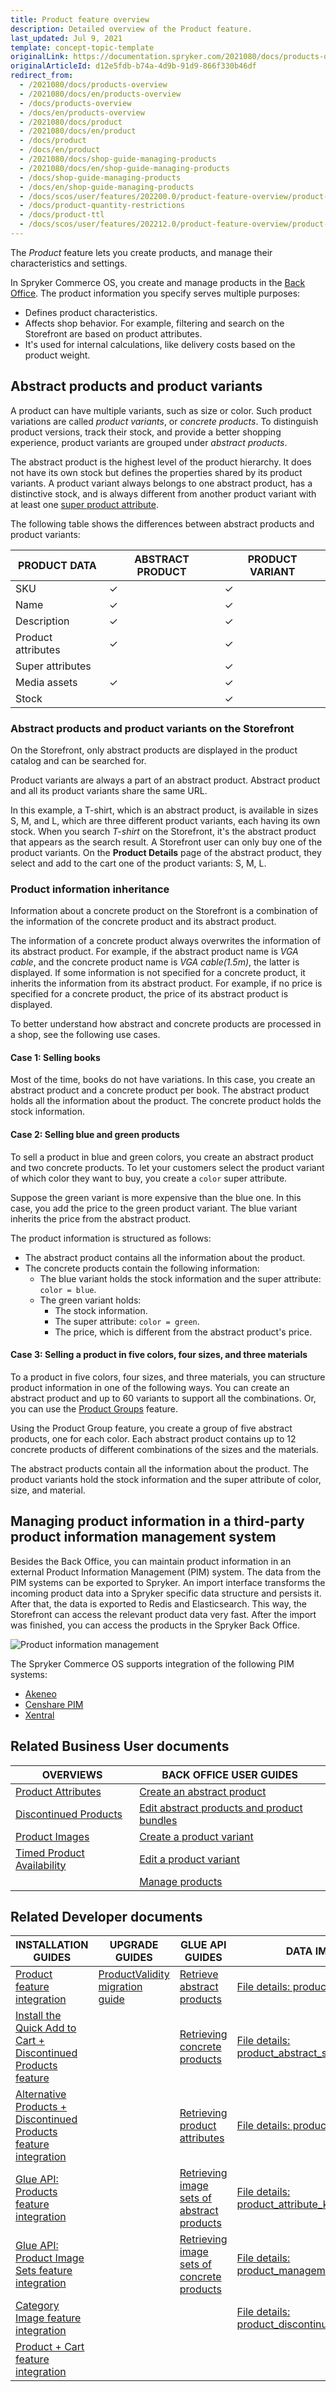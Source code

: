 ```yaml
---
title: Product feature overview
description: Detailed overview of the Product feature.
last_updated: Jul 9, 2021
template: concept-topic-template
originalLink: https://documentation.spryker.com/2021080/docs/products-overview
originalArticleId: d12e5fdb-b74a-4d9b-91d9-866f330b46df
redirect_from:
  - /2021080/docs/products-overview
  - /2021080/docs/en/products-overview
  - /docs/products-overview
  - /docs/en/products-overview
  - /2021080/docs/product
  - /2021080/docs/en/product
  - /docs/product
  - /docs/en/product
  - /2021080/docs/shop-guide-managing-products
  - /2021080/docs/en/shop-guide-managing-products
  - /docs/shop-guide-managing-products
  - /docs/en/shop-guide-managing-products
  - /docs/scos/user/features/202200.0/product-feature-overview/product-feature-overview.html
  - /docs/product-quantity-restrictions
  - /docs/product-ttl
  - /docs/scos/user/features/202212.0/product-feature-overview/product-feature-overview.html  
---
```


The *Product* feature lets you create products, and manage their characteristics and settings.

In Spryker Commerce OS, you create and manage products in the [Back Office](/docs/pbc/all/back-office/{{page.version}}/spryker-core-back-office-feature-overview.html). The product information you specify serves multiple purposes:

* Defines product characteristics.
* Affects shop behavior. For example, filtering and search on the Storefront are based on product attributes.
* It's used for internal calculations, like delivery costs based on the product weight.


## Abstract products and product variants

A product can have multiple variants, such as size or color. Such product variations are called *product variants*, or *concrete products*. To distinguish product versions, track their stock, and provide a better shopping experience, product variants are grouped under *abstract products*.

The abstract product is the highest level of the product hierarchy. It does not have its own stock but defines the properties shared by its product variants. A product variant always belongs to one abstract product, has a distinctive stock, and is always different from another product variant with at least one [super product attribute](/docs/pbc/all/product-information-management/{{page.version}}/feature-overviews/product-feature-overview/product-attributes-overview.html).

The following table shows the differences between abstract products and product variants:

| PRODUCT DATA | ABSTRACT PRODUCT | PRODUCT VARIANT |
| --- | --- | --- |
| SKU |&check;|&check;|
| Name |&check;|&check;|
| Description |&check;|&check;|
| Product attributes |&check;|&check;|
| Super attributes |  |&check;|
| Media assets |&check;|&check;|
| Stock |  |&check;|

### Abstract products and product variants on the Storefront

On the Storefront, only abstract products are displayed in the product catalog and can be searched for.

Product variants are always a part of an abstract product. Abstract product and all its product variants share the same URL.

In this example, a T-shirt, which is an abstract product, is available in sizes S, M, and L, which are three different product variants, each having its own stock. When you search *T-shirt* on the Storefront, it's the abstract product that appears as the search result. A Storefront user can only buy one of the product variants. On the **Product Details** page of the abstract product, they select and add to the cart one of the product variants: S, M, L.


### Product information inheritance

Information about a concrete product on the Storefront is a combination of the information of the concrete product and its abstract product.  

The information of a concrete product always overwrites the information of its abstract product. For example, if the abstract product name is *VGA cable*, and the concrete product name is *VGA cable(1.5m)*, the latter is displayed.
If some information is not specified for a concrete product, it inherits the information from its abstract product. For example, if no price is specified for a concrete product, the price of its abstract product is displayed.

To better understand how abstract and concrete products are processed in a shop, see the following use cases.

#### Case 1: Selling books

Most of the time, books do not have variations. In this case, you create an abstract product and a concrete product per book. The abstract product holds all the information about the product. The concrete product holds the stock information.

#### Case 2: Selling blue and green products

To sell a product in blue and green colors, you create an abstract product and two concrete products. To let your customers select the product variant of which color they want to buy, you create a `color` super attribute.

Suppose the green variant is more expensive than the blue one. In this case, you add the price to the green product variant. The blue variant inherits the price from the abstract product.

The product information is structured as follows:
* The abstract product contains all the information about the product.
* The concrete products contain the following information:
  - The blue variant holds the stock information and the super attribute: `color = blue`.
  - The green variant holds:
    - The stock information.
    - The super attribute: `color = green`.
    - The price, which is different from the abstract product's price.

#### Case 3: Selling a product in five colors, four sizes, and three materials

To a product in five colors, four sizes, and three materials, you can structure product information in one of the following ways. You can create an abstract product and up to 60 variants to support all the combinations. Or, you can use the [Product Groups](/docs/pbc/all/product-information-management/{{page.version}}/feature-overviews/product-groups-feature-overview.html) feature.

Using the Product Group feature, you create a group of five abstract products, one for each color. Each abstract product  contains up to 12 concrete products of different combinations of the sizes and the materials.

The abstract products contain all the information about the product. The product variants hold the stock information and the super attribute of color, size, and material.


## Managing product information in a third-party product information management system

Besides the Back Office, you can maintain product information in an external Product Information Management (PIM) system. The data from the PIM systems can be exported to Spryker. An import interface transforms the incoming product data into a Spryker specific data structure and persists it. After that, the data is exported to Redis and Elasticsearch. This way, the Storefront can access the relevant product data very fast. After the import was finished, you can access the products in the Spryker Back Office.

![Product information management](https://spryker.s3.eu-central-1.amazonaws.com/docs/Features/Product+Management/Product/product_information_management.png)

The Spryker Commerce OS supports integration of the following PIM systems:

* [Akeneo](/docs/scos/dev/back-end-development/extend-spryker/spryker-os-module-customisation/extend-the-core.html)
* [Censhare PIM](/docs/pbc/all/product-information-management/{{page.version}}/third-party-integrations/censhare-pim.html)
* [Xentral](/docs/scos/user/technology-partners/{{page.version}}/product-information-pimerp/xentral.html)


## Related Business User documents

| OVERVIEWS |BACK OFFICE USER GUIDES|
| - |---|
| [Product Attributes](/docs/pbc/all/product-information-management/{{page.version}}/feature-overviews/product-feature-overview/product-attributes-overview.html)  | [Create an abstract product](/docs/pbc/all/product-information-management/{{page.version}}/manage-in-the-back-office/products/manage-abstract-products-and-product-bundles/create-abstract-products-and-product-bundles.html) |
| [Discontinued Products](/docs/pbc/all/product-information-management/{{page.version}}/feature-overviews/product-feature-overview/discontinued-products-overview.html)  | [Edit abstract products and product bundles](/docs/pbc/all/product-information-management/{{page.version}}/manage-in-the-back-office/products/manage-abstract-products-and-product-bundles/edit-abstract-products-and-product-bundles.html) |
| [Product Images](/docs/pbc/all/product-information-management/{{page.version}}/feature-overviews/product-feature-overview/product-images-overview.html)  | [Create a product variant](/docs/pbc/all/product-information-management/{{page.version}}/manage-in-the-back-office/products/manage-product-variants/create-product-variants.html) |
| [Timed Product Availability](/docs/pbc/all/product-information-management/{{page.version}}/feature-overviews/product-feature-overview/timed-product-availability-overview.html)  | [Edit a product variant](/docs/pbc/all/product-information-management/{{page.version}}/manage-in-the-back-office/products/manage-product-variants/edit-product-variants.html) |
|  |  [Manage products](/docs/pbc/all/product-information-management/{{page.version}}/manage-in-the-back-office/products/manage-products.html) |

## Related Developer documents

| INSTALLATION GUIDES | UPGRADE GUIDES | GLUE API GUIDES | DATA IMPORT |
|---|---|---|---|
| [Product feature integration](/docs/pbc/all/product-information-management/{{page.version}}/install-and-upgrade/install-features/install-the-product-feature.html) | [ProductValidity migration guide](/docs/pbc/all/product-information-management/{{page.version}}/install-and-upgrade/upgrade-modules/upgrade-the-productvalidity-module.html) | [Retrieve abstract products](/docs/marketplace/dev/glue-api-guides/{{page.version}}/abstract-products/retrieving-abstract-products.html) | [File details: product_abstract.csv](/docs/pbc/all/product-information-management/{{page.version}}/import-and-export-data/products-data-import/file-details-product-abstract.csv.html) |
| [Install the Quick Add to Cart + Discontinued Products feature](/docs/pbc/all/cart-and-checkout/{{page.version}}/base-shop/install-and-upgrade/install-features/install-the-quick-add-to-cart-discontinued-products-feature.html) |  | [Retrieving concrete products](/docs/marketplace/dev/glue-api-guides/{{page.version}}/concrete-products/retrieving-concrete-products.html) | [File details: product_abstract_store.csv](/docs/pbc/all/product-information-management/{{page.version}}/import-and-export-data/products-data-import/file-details-product-abstract-store.csv.html) |
| [Alternative Products + Discontinued Products feature integration](/docs/pbc/all/product-information-management/{{page.version}}/install-and-upgrade/install-features/install-the-alternative-products-discontinued-products-feature.html) |  | [Retrieving product attributes](/docs/pbc/all/product-information-management/{{page.version}}/manage-using-glue-api/glue-api-retrieve-product-attributes.html) | [File details: product_concrete.csv](/docs/pbc/all/product-information-management/{{page.version}}/import-and-export-data/products-data-import/file-details-product-concrete.csv.html) |
| [Glue API: Products feature integration](/docs/pbc/all/product-information-management/{{page.version}}/install-and-upgrade/install-glue-api/install-the-product-glue-api.html) |  | [Retrieving image sets of abstract products](/docs/pbc/all/product-information-management/{{page.version}}/manage-using-glue-api/abstract-products/glue-api-retrieve-image-sets-of-abstract-products.html) | [File details: product_attribute_key.csv](/docs/pbc/all/product-information-management/{{page.version}}/import-and-export-data/products-data-import/file-details-product-attribute-key.csv.html) |
| [Glue API: Product Image Sets feature integration](/docs/pbc/all/product-information-management/{{page.version}}/install-and-upgrade/install-glue-api/install-the-product-image-sets-glue-api.html) |  | [Retrieving image sets of concrete products](/docs/pbc/all/product-information-management/{{page.version}}/manage-using-glue-api/concrete-products/glue-api-retrieve-image-sets-of-concrete-products.html) | [File details: product_management_attribute.csv](/docs/pbc/all/product-information-management/{{page.version}}/import-and-export-data/products-data-import/file-details-product-management-attribute.csv.html) |
| [Category Image feature integration](/docs/pbc/all/product-information-management/{{page.version}}/install-and-upgrade/install-features/install-the-category-image-feature.html) |  |  | [File details: product_discontinued.csv](/docs/scos/dev/data-import/{{page.version}}/data-import-categories/merchandising-setup/product-merchandising/file-details-product-discontinued.csv.html) |
| [Product + Cart feature integration](/docs/pbc/all/product-information-management/{{page.version}}/install-and-upgrade/install-features/install-the-product-cart-feature.html) |  |  |  |
